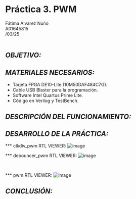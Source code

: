 # Práctica 3. PWM
Fátima Álvarez Nuño <br/>
A01645815 <br/>
/03/25 <br/>
<br/>

## *OBJETIVO:* <br/>

## *MATERIALES NECESARIOS:* <br/>
* Tarjeta FPGA DE10-Lite (10M50DAF484C7G). <br/>
* Cable USB Blaster para la programación. <br/>
* Software Intel Quartus Prime Lite. <br/>
* Código en Verilog y TestBench. <br/>

## *DESCRIPCIÓN DEL FUNCIONAMIENTO:* <br/>

## *DESARROLLO DE LA PRÁCTICA:* <br/>
*** clkdiv_pwm
RTL VIEWER:
![image](https://github.com/user-attachments/assets/ba6fb8ac-910a-4b90-90cd-c9f9527ccf19)
<br/>

*** debouncer_pwm
RTL VIEWER:
![image](https://github.com/user-attachments/assets/010d8949-7761-46f6-a614-433307906b71)

<br/>

*** pwm
RTL VIEWER: 
![image](https://github.com/user-attachments/assets/264d50d7-06df-413f-9cec-284e45f5ab1e)
<br/>

## *CONCLUSIÓN:* <br/>
